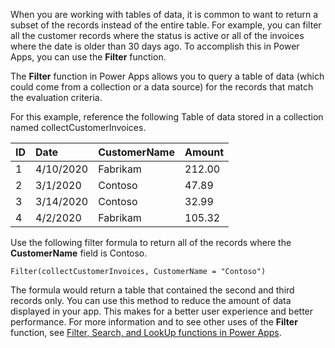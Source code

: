 When you are working with tables of data, it is common to want to
return a subset of the records instead of the entire table. For example,
you can filter all the customer records where the status is
active or all of the invoices where the date is older than 30 days ago.
To accomplish this in Power Apps, you can use the **Filter** function.

The **Filter** function in Power Apps allows you to query a table of data
(which could come from a collection or a data source) for the records
that match the evaluation criteria.

For this example, reference the following Table of data stored in a
collection named collectCustomerInvoices.

| ID                  | Date                 | CustomerName    | Amount          |
| :-------------------| :------------------- | :---------------| :---------------|
| 1                   | 4/10/2020            | Fabrikam        | 212.00          |
| 2                   | 3/1/2020             | Contoso         | 47.89           |
| 3                   | 3/14/2020            | Contoso         | 32.99           |
| 4                   | 4/2/2020             | Fabrikam        | 105.32          |

Use the following filter formula to return all of the records where the
**CustomerName** field is Contoso.

```powerappsfl
Filter(collectCustomerInvoices, CustomerName = "Contoso")
```

The formula would return a table that contained the second and third
records only. You can use this method to reduce the amount of data
displayed in your app. This makes for a better user experience
and better performance. For more information and to see
other uses of the **Filter** function,
see [Filter, Search, and LookUp functions in Power Apps](/powerapps/maker/canvas-apps/functions/function-filter-lookup/?azure-portal=true).
